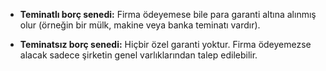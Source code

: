 - **Teminatlı borç senedi:** Firma ödeyemese bile para garanti altına alınmış olur (örneğin bir mülk, makine veya banka teminatı vardır).
    
- **Teminatsız borç senedi:** Hiçbir özel garanti yoktur. Firma ödeyemezse alacak sadece şirketin genel varlıklarından talep edilebilir.